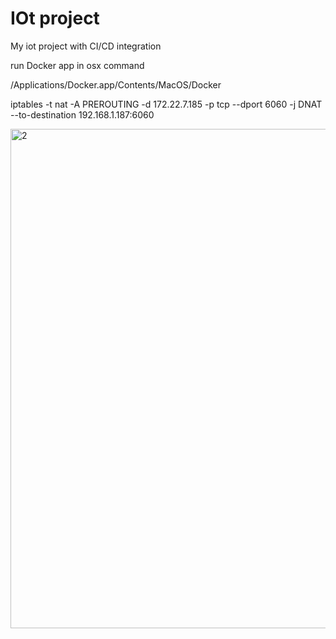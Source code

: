 # IOt project

My iot project with CI/CD integration

run Docker app in osx command


/Applications/Docker.app/Contents/MacOS/Docker


iptables -t nat -A PREROUTING -d 172.22.7.185 -p tcp --dport 6060 -j DNAT --to-destination 192.168.1.187:6060



<img width="799" alt="2" src="https://user-images.githubusercontent.com/64518378/125844978-dd35f54c-6c29-42c0-bfd5-5ef47cc1e5ab.png">

